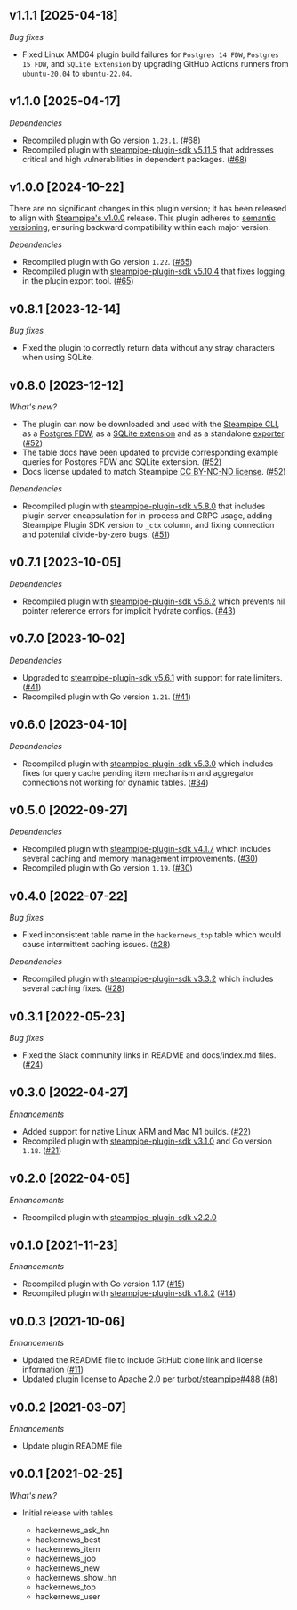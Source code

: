 ## v1.1.1 [2025-04-18]

_Bug fixes_

- Fixed Linux AMD64 plugin build failures for `Postgres 14 FDW`, `Postgres 15 FDW`, and `SQLite Extension` by upgrading GitHub Actions runners from `ubuntu-20.04` to `ubuntu-22.04`.

## v1.1.0 [2025-04-17]

_Dependencies_

- Recompiled plugin with Go version `1.23.1`. ([#68](https://github.com/turbot/steampipe-plugin-hackernews/pull/68))
- Recompiled plugin with [steampipe-plugin-sdk v5.11.5](https://github.com/turbot/steampipe-plugin-sdk/blob/v5.11.5/CHANGELOG.md#v5115-2025-03-31) that addresses critical and high vulnerabilities in dependent packages. ([#68](https://github.com/turbot/steampipe-plugin-hackernews/pull/68))

## v1.0.0 [2024-10-22]

There are no significant changes in this plugin version; it has been released to align with [Steampipe's v1.0.0](https://steampipe.io/changelog/steampipe-cli-v1-0-0) release. This plugin adheres to [semantic versioning](https://semver.org/#semantic-versioning-specification-semver), ensuring backward compatibility within each major version.

_Dependencies_

- Recompiled plugin with Go version `1.22`. ([#65](https://github.com/turbot/steampipe-plugin-hackernews/pull/65))
- Recompiled plugin with [steampipe-plugin-sdk v5.10.4](https://github.com/turbot/steampipe-plugin-sdk/blob/develop/CHANGELOG.md#v5104-2024-08-29) that fixes logging in the plugin export tool. ([#65](https://github.com/turbot/steampipe-plugin-hackernews/pull/65))

## v0.8.1 [2023-12-14]

_Bug fixes_

- Fixed the plugin to correctly return data without any stray characters when using SQLite.

## v0.8.0 [2023-12-12]

_What's new?_

- The plugin can now be downloaded and used with the [Steampipe CLI](https://steampipe.io/docs), as a [Postgres FDW](https://steampipe.io/docs/steampipe_postgres/overview), as a [SQLite extension](https://steampipe.io/docs//steampipe_sqlite/overview) and as a standalone [exporter](https://steampipe.io/docs/steampipe_export/overview). ([#52](https://github.com/turbot/steampipe-plugin-hackernews/pull/52))
- The table docs have been updated to provide corresponding example queries for Postgres FDW and SQLite extension. ([#52](https://github.com/turbot/steampipe-plugin-hackernews/pull/52))
- Docs license updated to match Steampipe [CC BY-NC-ND license](https://github.com/turbot/steampipe-plugin-hackernews/blob/main/docs/LICENSE). ([#52](https://github.com/turbot/steampipe-plugin-hackernews/pull/52))

_Dependencies_

- Recompiled plugin with [steampipe-plugin-sdk v5.8.0](https://github.com/turbot/steampipe-plugin-sdk/blob/main/CHANGELOG.md#v580-2023-12-11) that includes plugin server encapsulation for in-process and GRPC usage, adding Steampipe Plugin SDK version to `_ctx` column, and fixing connection and potential divide-by-zero bugs. ([#51](https://github.com/turbot/steampipe-plugin-hackernews/pull/51))

## v0.7.1 [2023-10-05]

_Dependencies_

- Recompiled plugin with [steampipe-plugin-sdk v5.6.2](https://github.com/turbot/steampipe-plugin-sdk/blob/main/CHANGELOG.md#v562-2023-10-03) which prevents nil pointer reference errors for implicit hydrate configs. ([#43](https://github.com/turbot/steampipe-plugin-hackernews/pull/43))

## v0.7.0 [2023-10-02]

_Dependencies_

- Upgraded to [steampipe-plugin-sdk v5.6.1](https://github.com/turbot/steampipe-plugin-sdk/blob/main/CHANGELOG.md#v561-2023-09-29) with support for rate limiters. ([#41](https://github.com/turbot/steampipe-plugin-hackernews/pull/41))
- Recompiled plugin with Go version `1.21`. ([#41](https://github.com/turbot/steampipe-plugin-hackernews/pull/41))

## v0.6.0 [2023-04-10]

_Dependencies_

- Recompiled plugin with [steampipe-plugin-sdk v5.3.0](https://github.com/turbot/steampipe-plugin-sdk/blob/main/CHANGELOG.md#v530-2023-03-16) which includes fixes for query cache pending item mechanism and aggregator connections not working for dynamic tables. ([#34](https://github.com/turbot/steampipe-plugin-hackernews/pull/34))

## v0.5.0 [2022-09-27]

_Dependencies_

- Recompiled plugin with [steampipe-plugin-sdk v4.1.7](https://github.com/turbot/steampipe-plugin-sdk/blob/main/CHANGELOG.md#v417-2022-09-08) which includes several caching and memory management improvements. ([#30](https://github.com/turbot/steampipe-plugin-hackernews/pull/30))
- Recompiled plugin with Go version `1.19`. ([#30](https://github.com/turbot/steampipe-plugin-hackernews/pull/30))

## v0.4.0 [2022-07-22]

_Bug fixes_

- Fixed inconsistent table name in the `hackernews_top` table which would cause intermittent caching issues. ([#28](https://github.com/turbot/steampipe-plugin-hackernews/pull/28))

_Dependencies_

- Recompiled plugin with [steampipe-plugin-sdk v3.3.2](https://github.com/turbot/steampipe-plugin-sdk/blob/main/CHANGELOG.md#v332--2022-07-11) which includes several caching fixes. ([#28](https://github.com/turbot/steampipe-plugin-hackernews/pull/28))

## v0.3.1 [2022-05-23]

_Bug fixes_

- Fixed the Slack community links in README and docs/index.md files. ([#24](https://github.com/turbot/steampipe-plugin-hackernews/pull/24))

## v0.3.0 [2022-04-27]

_Enhancements_

- Added support for native Linux ARM and Mac M1 builds. ([#22](https://github.com/turbot/steampipe-plugin-hackernews/pull/22))
- Recompiled plugin with [steampipe-plugin-sdk v3.1.0](https://github.com/turbot/steampipe-plugin-sdk/blob/main/CHANGELOG.md#v310--2022-03-30) and Go version `1.18`. ([#21](https://github.com/turbot/steampipe-plugin-hackernews/pull/21))

## v0.2.0 [2022-04-05]

_Enhancements_

- Recompiled plugin with [steampipe-plugin-sdk v2.2.0](https://github.com/turbot/steampipe-plugin-sdk/blob/main/CHANGELOG.md#v220--2022-03-30)

## v0.1.0 [2021-11-23]

_Enhancements_

- Recompiled plugin with Go version 1.17 ([#15](https://github.com/turbot/steampipe-plugin-hackernews/pull/15))
- Recompiled plugin with [steampipe-plugin-sdk v1.8.2](https://github.com/turbot/steampipe-plugin-sdk/blob/main/CHANGELOG.md#v182--2021-11-22) ([#14](https://github.com/turbot/steampipe-plugin-hackernews/pull/14))

## v0.0.3 [2021-10-06]

_Enhancements_

- Updated the README file to include GitHub clone link and license information ([#11](https://github.com/turbot/steampipe-plugin-hackernews/pull/11))
- Updated plugin license to Apache 2.0 per [turbot/steampipe#488](https://github.com/turbot/steampipe/issues/488) ([#8](https://github.com/turbot/steampipe-plugin-hackernews/pull/8))

## v0.0.2 [2021-03-07]

_Enhancements_

  - Update plugin README file
 

## v0.0.1 [2021-02-25]

_What's new?_

- Initial release with tables

  - hackernews_ask_hn
  - hackernews_best
  - hackernews_item
  - hackernews_job
  - hackernews_new
  - hackernews_show_hn
  - hackernews_top
  - hackernews_user
